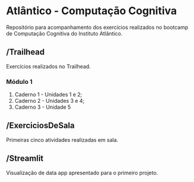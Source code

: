 # Atlântico - Computação Cognitiva
Repositório para acompanhamento dos exercícios realizados no bootcamp de Computação Cognitiva do Instituto Atlântico.
## /Trailhead
Exercícios realizados no Trailhead.
### Módulo 1
1. Caderno 1 - Unidades 1 e 2;
2. Caderno 2 - Unidades 3 e 4;
3. Caderno 3 - Unidade 5

## /ExerciciosDeSala
Primeiras cinco atividades realizadas em sala.

## /Streamlit
Visualização de data app apresentado para o primeiro projeto.
